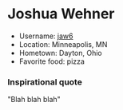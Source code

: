 # Joshua Wehner

* Username: [jaw6](https://github.com/jaw6)
* Location: Minneapolis, MN
* Hometown: Dayton, Ohio
* Favorite food: pizza

### Inspirational quote

"Blah blah blah"
